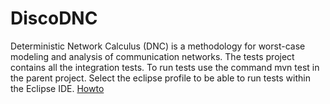 # DiscoDNC

Deterministic Network Calculus (DNC) is a methodology for worst-case modeling and analysis of communication networks. The tests project contains all the integration tests.
To run tests use the command mvn test in the parent project. Select the eclipse profile to be able to run tests within the Eclipse IDE.
[Howto](https://stackoverflow.com/questions/46717693/eclipse-no-tests-found-using-junit-5-caused-by-noclassdeffounderror)